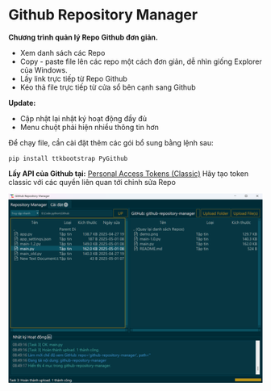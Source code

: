 # Github Repository Manager

**Chương trình quản lý Repo Github đơn giản.**

* Xem danh sách các Repo
* Copy - paste file lên các repo một cách đơn giản, dễ nhìn giống Explorer của Windows.
* Lấy link trực tiếp từ Repo Github
* Kéo thả file trực tiếp từ cửa sổ bên cạnh sang Github

**Update:**

* Cập nhật lại nhật ký hoạt động đầy đủ
* Menu chuột phải hiện nhiều thông tin hơn

Để chạy file, cần cài đặt thêm các gói bổ sung bằng lệnh sau:

```
pip install ttkbootstrap PyGithub
```

**Lấy API của Github tại:**
[Personal Access Tokens (Classic)](https://github.com/settings/tokens)
Hãy tạo token classic với các quyền liên quan tới chỉnh sửa Repo

![image](https://raw.githubusercontent.com/junlangzi/github-repository-manager/refs/heads/main/demo.png)
